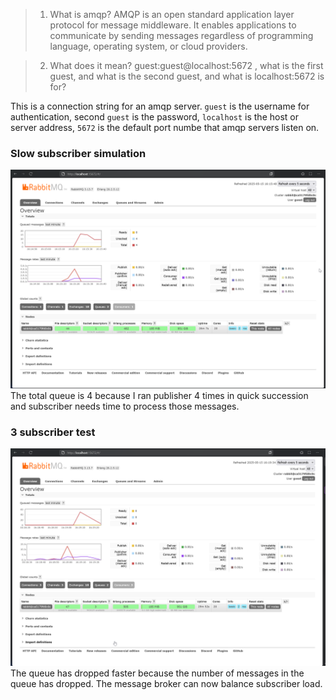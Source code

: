 > 1. What is amqp?
AMQP is an open standard application layer protocol for message middleware. It enables applications to communicate by sending messages regardless of programming language, operating system, or cloud providers.

> 2. What does it mean? guest:guest@localhost:5672 , what is the first guest, and what is the second guest, and what is localhost:5672 is for? 

This is a connection string for an amqp server. `guest` is the username for authentication, second `guest` is the password, `localhost` is the host or server address, `5672` is the default port numbe that amqp servers listen on. 

### Slow subscriber simulation
![busy server](<images/busy server.png>)
The total queue is 4 because I ran publisher 4 times in quick succession and subscriber needs time to process those messages.

### 3 subscriber test
![3 subscriber test](<images/busy server 2.png>)
The queue has dropped faster because the number of messages in the queue has dropped. The message broker can now balance subscriber load.